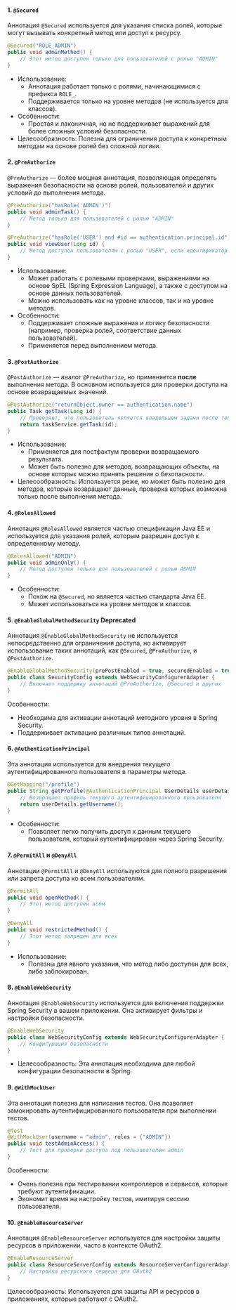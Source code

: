 #### 1. **`@Secured`**

Аннотация `@Secured` используется для указания списка ролей, которые могут вызывать конкретный метод или доступ к ресурсу.

```java
@Secured("ROLE_ADMIN")
public void adminMethod() {
    // Этот метод доступен только для пользователей с ролью "ADMIN"
}
```

- Использование:
    - Аннотация работает только с ролями, начинающимися с префикса `ROLE_`.
    - Поддерживается только на уровне методов (не используется для классов).
- Особенности:
    - Простая и лаконичная, но не поддерживает выражений для более сложных условий безопасности.
- Целесообразность: Полезна для ограничения доступа к конкретным методам на основе ролей без сложной логики.

#### 2. **`@PreAuthorize`**

`@PreAuthorize` — более мощная аннотация, позволяющая определять выражения безопасности на основе ролей, пользователей и других условий до выполнения метода.

```java
@PreAuthorize("hasRole('ADMIN')")
public void adminTask() {
    // Метод только для пользователей с ролью "ADMIN"
}

@PreAuthorize("hasRole('USER') and #id == authentication.principal.id")
public void viewUser(Long id) {
    // Метод доступен пользователям с ролью "USER", если идентификатор пользователя совпадает с id
}
```

- Использование:
    - Может работать с ролевыми проверками, выражениями на основе SpEL (Spring Expression Language), а также с доступом на основе данных пользователей.
    - Можно использовать как на уровне классов, так и на уровне методов.
- Особенности:
    - Поддерживает сложные выражения и логику безопасности (например, проверка ролей, соответствие данных пользователей).
    - Применяется перед выполнением метода.

#### 3. **`@PostAuthorize`**

`@PostAuthorize` — аналог `@PreAuthorize`, но применяется **после** выполнения метода. В основном используется для проверки доступа на основе возвращаемых значений.

```java
@PostAuthorize("returnObject.owner == authentication.name")
public Task getTask(Long id) {
    // Проверяет, что пользователь является владельцем задачи после того, как задача была возвращена
    return taskService.getTask(id);
}
```

- Использование:
    - Применяется для постфактум проверки возвращаемого результата.
    - Может быть полезно для методов, возвращающих объекты, на основе которых можно принять решение о безопасности.
- Целесообразность: Используется реже, но может быть полезно для методов, которые возвращают данные, проверка которых возможна только после выполнения метода.
    

#### 4. **`@RolesAllowed`**

Аннотация `@RolesAllowed` является частью спецификации Java EE и используется для указания ролей, которым разрешен доступ к определенному методу.

```java
@RolesAllowed("ADMIN")
public void adminOnly() {
    // Метод доступен только для пользователей с ролью ADMIN
}
```

- Особенности:
    - Похож на `@Secured`, но является частью стандарта Java EE.
    - Может использоваться на уровне методов и классов.

#### 5. **`@EnableGlobalMethodSecurity`** **Deprecated**

Аннотация `@EnableGlobalMethodSecurity` не используется непосредственно для ограничения доступа, но активирует использование таких аннотаций, как `@Secured`, `@PreAuthorize`, и `@PostAuthorize`.

```java
@EnableGlobalMethodSecurity(prePostEnabled = true, securedEnabled = true)
public class SecurityConfig extends WebSecurityConfigurerAdapter {
    // Включает поддержку аннотаций @PreAuthorize, @Secured и других
}
```

Особенности:
- Необходима для активации аннотаций методного уровня в Spring Security.
- Поддерживает активацию различных типов аннотаций.

#### 6. **`@AuthenticationPrincipal`**

Эта аннотация используется для внедрения текущего аутентифицированного пользователя в параметры метода.

```java
@GetMapping("/profile")
public String getProfile(@AuthenticationPrincipal UserDetails userDetails) {
    // Возвращает профиль текущего аутентифицированного пользователя
    return userDetails.getUsername();
}
```

- Особенности:
    - Позволяет легко получить доступ к данным текущего пользователя, который аутентифицирован через Spring Security.

#### 7. **`@PermitAll` и `@DenyAll`**

Аннотации `@PermitAll` и `@DenyAll` используются для полного разрешения или запрета доступа ко всем пользователям.


```java
@PermitAll
public void openMethod() {
    // Этот метод доступен всем
}

@DenyAll
public void restrictedMethod() {
    // Этот метод запрещен для всех
}
```

- Использование:
    - Полезны для явного указания, что метод либо доступен для всех, либо заблокирован.

#### 8. **`@EnableWebSecurity`**

Аннотация `@EnableWebSecurity` используется для включения поддержки Spring Security в вашем приложении. Она активирует фильтры и настройки безопасности.

```java
@EnableWebSecurity
public class WebSecurityConfig extends WebSecurityConfigurerAdapter {
    // Конфигурация безопасности
}
```

- Целесообразность: Эта аннотация необходима для любой конфигурации безопасности в Spring.

#### 9. **`@WithMockUser`**

Эта аннотация полезна для написания тестов. Она позволяет замокировать аутентифицированного пользователя при выполнении тестов.

```java
@Test
@WithMockUser(username = "admin", roles = {"ADMIN"})
public void testAdminAccess() {
    // Тест для проверки доступа под пользователем admin
}
```

Особенности:

- Очень полезна при тестировании контроллеров и сервисов, которые требуют аутентификации.
- Экономит время на настройку тестов, имитируя сессию пользователя.

#### 10. **`@EnableResourceServer`**

Аннотация `@EnableResourceServer` используется для настройки защиты ресурсов в приложении, часто в контексте OAuth2.

```java
@EnableResourceServer
public class ResourceServerConfig extends ResourceServerConfigurerAdapter {
    // Настройка ресурсного сервера для OAuth2
}
```

Целесообразность: Используется для защиты API и ресурсов в приложениях, которые работают с OAuth2.